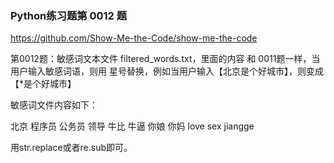 ### Python练习题第 0012 题

https://github.com/Show-Me-the-Code/show-me-the-code

第0012题：敏感词文本文件 filtered_words.txt，里面的内容 和 0011题一样，当用户输入敏感词语，则用 星号替换，例如当用户输入【北京是个好城市】，则变成【*是个好城市】

敏感词文件内容如下：

北京
程序员
公务员
领导
牛比
牛逼
你娘
你妈
love
sex
jiangge

用str.replace或者re.sub即可。
